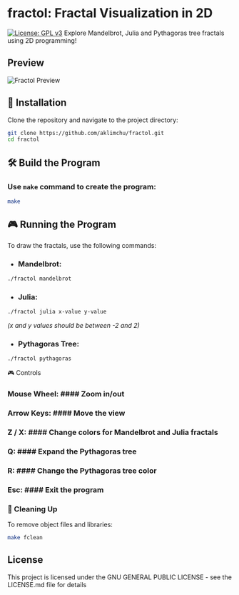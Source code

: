 # fractol: Fractal Visualization in 2D
[![License: GPL v3](https://img.shields.io/badge/License-GPLv3-blue.svg)](https://opensource.org/licenses/GPL-3.0)
Explore Mandelbrot, Julia and Pythagoras tree fractals using 2D programming!

## Preview
![Fractol Preview](link-to-screenshot.png)

## 🚀 Installation

Clone the repository and navigate to the project directory:
```bash
git clone https://github.com/aklimchu/fractol.git
cd fractol
```
## 🛠️ Build the Program

### Use `make` command to create the program:
```bash
make
```
## 🎮 Running the Program
To draw the fractals, use the following commands:

* ### Mandelbrot:
```bash
./fractol mandelbrot
```
* ### Julia:
```bash
./fractol julia x-value y-value
```
*(x and y values should be between -2 and 2)*

* ### Pythagoras Tree:
```bash
./fractol pythagoras
```

🎮 Controls

### Mouse Wheel: #### Zoom in/out
### Arrow Keys: #### Move the view
### Z / X: #### Change colors for Mandelbrot and Julia fractals
### Q: #### Expand the Pythagoras tree
### R: #### Change the Pythagoras tree color
### Esc: #### Exit the program

### 🧹 Cleaning Up

To remove object files and libraries:
```bash
make fclean
```
## License

This project is licensed under the GNU GENERAL PUBLIC LICENSE - see the LICENSE.md file for details
